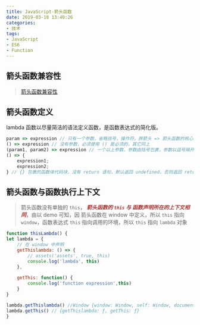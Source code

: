 ```yaml
---
title: JavaScript-箭头函数
date: 2019-03-18 13:40:26
categories:
- 技术
tags:
- JavaScript
- ES6
- Function
---
```


## 箭头函数兼容性
> [箭头函数兼容性](http://kangax.github.io/compat-table/es6/#test-arrow_functions)

## 箭头函数定义
lambda 函数以尽量简洁的语法定义函数，是函数表达式的简化版。

```javascript
param => expression // 只有一个参数，省略括号，操作符，胖箭头 => 箭头函数的核心。仅一行语句，即为返回值。省略 { return expression }
() => expression // 没有参数，必须使用 () 是必须的，其它同上
(param1, param2) => expression // 一个以上参数，参数由括号包裹，参数以逗号隔开，其它同上
() => {
	expression1;
	expression2;
} // {} 包裹的函数体代码块，没有 return 语句，默认返回 undefined，否则返回 return 语句的值
```

## 箭头函数与函数执行上下文
> 箭头函数没有单独的 `this`， <font color="#a33">***箭头函数的 `this` 与 函数声明所在的上下文相同***，</font>由以 demo 可知，因 箭头函数在 window 中定义，所以 `this` 指向 `window`，函数表达式 `this` 指向调用的环境，所以 `this` 指向 `lambda` 对象
```javascript
function thisLambda() {
let lambda = {
	// 在 window 中声明
	getThislambda: () => {
		// assets('assets', true, this)
		console.log('lambda', this)
	},
	
	getThis: function() {
		console.log('function expression',this)
	}
}

lambda.getThislambda() //Window {window: Window, self: Window, document: document, name: '', location: Location, …}
lambda.getThis() // {getThislambda: ƒ, getThis: ƒ}
}
```

<!-- 
### 箭头函数
[Arrow Functions](https://developer.mozilla.org/zh-CN/docs/Web/JavaScript/Reference/Functions/Arrow_functions)
> 没有自己的 this、arguments、super、new.target，它不能用作构造函数，更适用于那些本来需要匿名函数的地方，函数简短，并且不绑定 this

##### 构造函数
```JavaScript
function Construct() {
  this.prop = 1
  console.log(this.prop, this)
  setTimeout(function() {
    ++this.prop
    console.log(this.prop, this)
  },1)
}
var construct = new Construct()

// 1 Construct {prop: 1}prop: 1__proto__: Object
// NaN Window {postMessage: ƒ, blur: ƒ, focus: ƒ, close: ƒ, parent: Window, …}
``` -->
